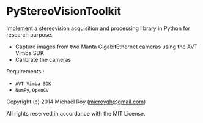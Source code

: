 # PyStereoVisionToolkit

Implement a stereovision acquisition and processing library in Python for research purpose.

- Capture images from two Manta GigabitEthernet cameras using the AVT Vimba SDK
- Calibrate the cameras

Requirements :

- `AVT Vimba SDK`
- `NumPy`, `OpenCV`


Copyright (c) 2014 Michaël Roy (microygh@gmail.com)

All rights reserved in accordance with the MIT License.

